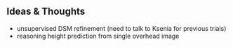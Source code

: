 ## Ideas & Thoughts
* unsupervised DSM refinement (need to talk to Ksenia for previous trials)
* reasoning height prediction from single overhead image
